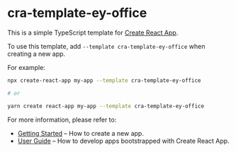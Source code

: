 # cra-template-ey-office

This is a simple TypeScript template for [Create React App](https://github.com/facebook/create-react-app).

To use this template, add `--template cra-template-ey-office` when creating a new app.

For example:

```sh
npx create-react-app my-app --template cra-template-ey-office

# or

yarn create react-app my-app --template cra-template-ey-office
```

For more information, please refer to:

- [Getting Started](https://create-react-app.dev/docs/getting-started) – How to create a new app.
- [User Guide](https://create-react-app.dev) – How to develop apps bootstrapped with Create React App.
